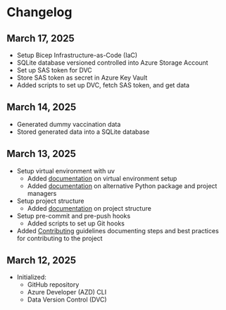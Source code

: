 # Changelog

## March 17, 2025

- Setup Bicep Infrastructure-as-Code (IaC)
- SQLite database versioned controlled into Azure Storage Account
- Set up SAS token for DVC
- Store SAS token as secret in Azure Key Vault
- Added scripts to set up DVC, fetch SAS token, and get data

## March 14, 2025

- Generated dummy vaccination data
- Stored generated data into a SQLite database

## March 13, 2025

- Setup virtual environment with uv
  - Added [documentation](README.md#create-a-virtual-environment-) on virtual environment setup
  - Added [documentation](./docs/ALTERNATIVE_PYTHON_PACKAGE_MANAGERS.md) on alternative Python package and project managers
- Setup project structure
  - Added [documentation](./docs/PROJECT_STRUCTURE.md) on project structure
- Setup pre-commit and pre-push hooks
  - Added scripts to set up Git hooks
- Added [Contributing](CONTRIBUTING.md) guidelines documenting steps and best practices for contributing to the project

## March 12, 2025

- Initialized:
  - GitHub repository
  - Azure Developer (AZD) CLI
  - Data Version Control (DVC)
